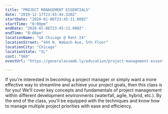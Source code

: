 ```yaml
---
title: "PROJECT MANAGEMENT ESSENTIALS"
date: "2019-12-17T23:45:44.320Z"
startDate: "2020-01-06T23:45:11.000Z"
startTime: "6:00pm"
endDate: "2020-01-06T23:45:11.000Z"
endTime: "8:00pm"
locationName: "GA Chicago @ Rent 24"
locationStreet: "444 N. Wabash Ave, 5th Floor"
locationCity: "Chicago"
locationState: "IL"
cost: "$60"
eventUrl: "https://generalassemb.ly/education/project-management-essentials/chicago/94962"

---
```


If you're interested in becoming a project manager or simply want a more effective way to streamline and achieve your project goals, then this class is for you! We'll cover key concepts and fundamentals of project management within different development environments (waterfall, agile, hybrid, etc.). By the end of the class, you'll be equipped with the techniques and know how to manage multiple project priorities with ease and efficiency.

